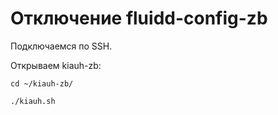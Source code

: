 # Отключение fluidd-config-zb

Подключаемся по SSH.

Открываем kiauh-zb:

```
cd ~/kiauh-zb/
```

```
./kiauh.sh
```

